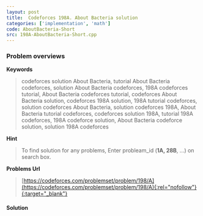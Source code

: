 ```yaml
---
layout: post
title:  Codeforces 198A. About Bacteria solution
categories: ['implementation', 'math']
code: AboutBacteria-Short
src: 198A-AboutBacteria-Short.cpp
---
```

### **Problem overviews**

**Keywords**
> codeforces solution About Bacteria, tutorial About Bacteria codeforces, solution About Bacteria codeforces, 198A codeforces tutorial, About Bacteria codeforces tutorial, codeforces About Bacteria solution, codeforces 198A solution, 198A tutorial codeforces, solution codeforces About Bacteria, solution codeforces 198A, About Bacteria tutorial codeforces, codeforces solution 198A, tutorial 198A codeforces, 198A codeforce solution, About Bacteria codeforce solution, solution 198A codeforces

**Hint**
> To find solution for any problems, Enter probleam_id (**1A, 28B**, ...) on search box. 

**Problems Url**
> [https://codeforces.com/problemset/problem/198/A](https://codeforces.com/problemset/problem/198/A){:rel="nofollow"}{:target="_blank"}

#### **Solution**



